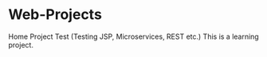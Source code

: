 # Web-Projects
Home Project Test (Testing JSP, Microservices, REST etc.)
This is a learning project.
